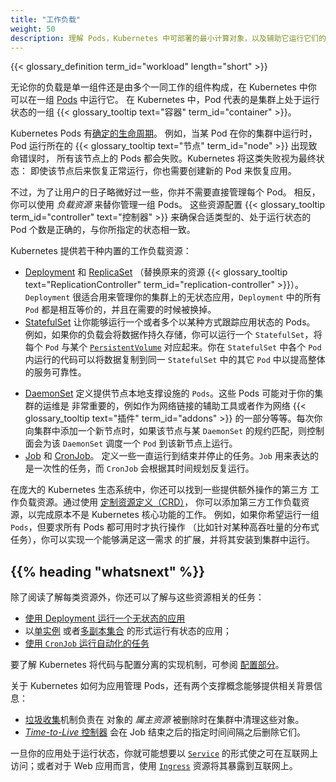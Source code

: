 ```yaml
---
title: "工作负载"
weight: 50
description: 理解 Pods，Kubernetes 中可部署的最小计算对象，以及辅助它运行它们的高层抽象对象。
---
```


<!--
title: "Workloads"
weight: 50
description: >
  Understand Pods, the smallest deployable compute object in Kubernetes, and the higher-level abstractions that help you to run them.
no_list: true
-->

{{< glossary_definition term_id="workload" length="short" >}}

<!--
Whether your workload is a single component or several that work together, on Kubernetes you run
it inside a set of [Pods](/docs/concepts/workloads/pods).
In Kubernetes, a Pod represents a set of running
{{< glossary_tooltip text="containers" term_id="container" >}} on your cluster.

A Pod has a defined lifecycle. For example, once a Pod is running in your cluster then
a critical failure on the {{< glossary_tooltip text="node" term_id="node" >}} where that
Pod is running means that all the Pods on that node fail. Kubernetes treats that level
of failure as final: you would need to create a new Pod even if the node later recovers.
-->
无论你的负载是单一组件还是由多个一同工作的组件构成，在 Kubernetes 中你
可以在一组 [Pods](/zh-cn/docs/concepts/workloads/pods) 中运行它。
在 Kubernetes 中，Pod 代表的是集群上处于运行状态的一组
{{< glossary_tooltip text="容器" term_id="container" >}}。

<!--
Kubernetes pods have a [defined lifecycle](/docs/concepts/workloads/pods/pod-lifecycle/).
For example, once a pod is running in your cluster then a critical fault on the
{{< glossary_tooltip text="node" term_id="node" >}} where that pod is running means that
all the pods on that node fail. Kubernetes treats that level of failure as final: you
would need to create a new `Pod` to recover, even if the node later becomes healthy.
-->
Kubernetes Pods 有[确定的生命周期](/zh-cn/docs/concepts/workloads/pods/pod-lifecycle/)。
例如，当某 Pod 在你的集群中运行时，Pod 运行所在的
{{< glossary_tooltip text="节点" term_id="node" >}} 出现致命错误时，
所有该节点上的 Pods 都会失败。Kubernetes 将这类失败视为最终状态：
即使该节点后来恢复正常运行，你也需要创建新的 Pod 来恢复应用。

<!--
However, to make life considerably easier, you don't need to manage each Pod directly.
Instead, you can use _workload resources_ that manage a set of Pods on your behalf.
These resources configure {{< glossary_tooltip term_id="controller" text="controllers" >}}
that make sure the right number of the right kind of Pod are running, to match the state
you specified.

Kubernetes provides several built-in workload resources:
-->
不过，为了让用户的日子略微好过一些，你并不需要直接管理每个 Pod。
相反，你可以使用 _负载资源_ 来替你管理一组 Pods。
这些资源配置 {{< glossary_tooltip term_id="controller" text="控制器" >}}
来确保合适类型的、处于运行状态的 Pod 个数是正确的，与你所指定的状态相一致。

Kubernetes 提供若干种内置的工作负载资源：

<!--
* [Deployment](/docs/concepts/workloads/controllers/deployment/) and [ReplicaSet](/docs/concepts/workloads/controllers/replicaset/)
  (replacing the legacy resource
  {{< glossary_tooltip text="ReplicationController" term_id="replication-controller" >}}).
  `Deployment` is a good fit for managing a stateless application workload on your cluster,
  where any `Pod` in the `Deployment` is interchangeable and can be replaced if needed.
* [`StatefulSet`](/docs/concepts/workloads/controllers/statefulset/) lets you
  run one or more related Pods that do track state somehow. For example, if your workload
  records data persistently, you can run a `StatefulSet` that matches each `Pod` with a
  [`PersistentVolume`](/docs/concepts/storage/persistent-volumes/). Your code, running in the
  `Pods` for that `StatefulSet`, can replicate data to other `Pods` in the same `StatefulSet`
  to improve overall resilience.
-->
* [Deployment](/zh-cn/docs/concepts/workloads/controllers/deployment/) 和
  [ReplicaSet](/zh-cn/docs/concepts/workloads/controllers/replicaset/)
  （替换原来的资源 {{< glossary_tooltip text="ReplicationController" term_id="replication-controller" >}}）。
  `Deployment` 很适合用来管理你的集群上的无状态应用，`Deployment` 中的所有
  `Pod` 都是相互等价的，并且在需要的时候被换掉。
* [StatefulSet](/zh-cn/docs/concepts/workloads/controllers/statefulset/)
  让你能够运行一个或者多个以某种方式跟踪应用状态的 Pods。
  例如，如果你的负载会将数据作持久存储，你可以运行一个 `StatefulSet`，将每个
  `Pod` 与某个 [`PersistentVolume`](/zh-cn/docs/concepts/storage/persistent-volumes/)
  对应起来。你在 `StatefulSet` 中各个 `Pod` 内运行的代码可以将数据复制到同一
  `StatefulSet` 中的其它 `Pod` 中以提高整体的服务可靠性。
<!--
* [`DaemonSet`](/docs/concepts/workloads/controllers/daemonset/) defines `Pods` that provide
  node-local facilities. These might be fundamental to the operation of your cluster, such
  as a networking helper tool, or be part of an
  {{< glossary_tooltip text="add-on" term_id="addons" >}}.
  Every time you add a node to your cluster that matches the specification in a `DaemonSet`,
  the control plane schedules a `Pod` for that `DaemonSet` onto the new node.
* [`Job`](/docs/concepts/workloads/controllers/job/) and
  [`CronJob`](/docs/concepts/workloads/controllers/cron-jobs/)
  define tasks that run to completion and then stop. Jobs represent one-off tasks, whereas
  `CronJobs` recur according to a schedule.
-->
* [DaemonSet](/zh-cn/docs/concepts/workloads/controllers/daemonset/)
  定义提供节点本地支撑设施的 `Pods`。这些 Pods 可能对于你的集群的运维是
  非常重要的，例如作为网络链接的辅助工具或者作为网络
  {{< glossary_tooltip text="插件" term_id="addons" >}}
  的一部分等等。每次你向集群中添加一个新节点时，如果该节点与某 `DaemonSet`
  的规约匹配，则控制面会为该 `DaemonSet` 调度一个 `Pod` 到该新节点上运行。
* [Job](/zh-cn/docs/concepts/workloads/controllers/job/) 和
  [CronJob](/zh-cn/docs/concepts/workloads/controllers/cron-jobs/)。
  定义一些一直运行到结束并停止的任务。`Job` 用来表达的是一次性的任务，而
  `CronJob` 会根据其时间规划反复运行。

<!--
In the wider Kubernetes ecosystem, you can find third-party workload resources that provide
additional behaviors. Using a
[custom resource definition](/docs/concepts/extend-kubernetes/api-extension/custom-resources/),
you can add in a third-party workload resource if you want a specific behavior that's not part
of Kubernetes' core. For example, if you wanted to run a group of `Pods` for your application but
stop work unless _all_ the Pods are available (perhaps for some high-throughput distributed task),
then you can implement or install an extension that does provide that feature.
-->
在庞大的 Kubernetes 生态系统中，你还可以找到一些提供额外操作的第三方
工作负载资源。通过使用
[定制资源定义（CRD）](/zh-cn/docs/concepts/extend-kubernetes/api-extension/custom-resources/)，
你可以添加第三方工作负载资源，以完成原本不是 Kubernetes 核心功能的工作。
例如，如果你希望运行一组 `Pods`，但要求所有 Pods 都可用时才执行操作
（比如针对某种高吞吐量的分布式任务），你可以实现一个能够满足这一需求
的扩展，并将其安装到集群中运行。

## {{% heading "whatsnext" %}}

<!--
As well as reading about each resource, you can learn about specific tasks that relate to them:

* [Run a stateless application using a Deployment](/docs/tasks/run-application/run-stateless-application-deployment/)
* Run a stateful application either as a [single instance](/docs/tasks/run-application/run-single-instance-stateful-application/)
  or as a [replicated set](/docs/tasks/run-application/run-replicated-stateful-application/)
* [Run Automated Tasks with a `CronJob`](/docs/tasks/job/automated-tasks-with-cron-jobs/)
-->
除了阅读了解每类资源外，你还可以了解与这些资源相关的任务：

* [使用 Deployment 运行一个无状态的应用](/zh-cn/docs/tasks/run-application/run-stateless-application-deployment/)
* 以[单实例](/zh-cn/docs/tasks/run-application/run-single-instance-stateful-application/)
  或者[多副本集合](/zh-cn/docs/tasks/run-application/run-replicated-stateful-application/)
  的形式运行有状态的应用；
* [使用 `CronJob` 运行自动化的任务](/zh-cn/docs/tasks/job/automated-tasks-with-cron-jobs/)

<!--
To learn about Kubernetes' mechanisms for separating code from configuration,
visit [Configuration](/docs/concepts/configuration/).
-->
要了解 Kubernetes 将代码与配置分离的实现机制，可参阅
[配置部分](/zh-cn/docs/concepts/configuration/)。

<!--
There are two supporting concepts that provide backgrounds about how Kubernetes manages pods
for applications:
* [Garbage collection](/docs/concepts/architecture/garbage-collection/) tidies up objects
  from your cluster after their _owning resource_ has been removed.
* The [_time-to-live after finished_ controller](/docs/concepts/workloads/controllers/ttlafterfinished/)
  removes Jobs once a defined time has passed since they completed.
-->
关于 Kubernetes 如何为应用管理 Pods，还有两个支撑概念能够提供相关背景信息：

* [垃圾收集](/zh-cn/docs/concepts/architecture/garbage-collection/)机制负责在
  对象的 _属主资源_ 被删除时在集群中清理这些对象。
* [_Time-to-Live_ 控制器](/zh-cn/docs/concepts/workloads/controllers/ttlafterfinished/)
  会在 Job 结束之后的指定时间间隔之后删除它们。

<!--
Once your application is running, you might want to make it available on the internet as
a [`Service`](/docs/concepts/services-networking/service/) or, for web application only,
using an [`Ingress`](/docs/concepts/services-networking/ingress).
-->
一旦你的应用处于运行状态，你就可能想要以
[`Service`](/zh-cn/docs/concepts/services-networking/service/)
的形式使之可在互联网上访问；或者对于 Web 应用而言，使用
[`Ingress`](/zh-cn/docs/concepts/services-networking/ingress) 资源将其暴露到互联网上。

